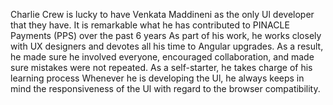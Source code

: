 Charlie Crew is lucky to have Venkata Maddineni as the only Ul developer that they have. It is remarkable what he has contributed to PINACLE Payments (PPS) over the past 6 years
 As part of his work, he works closely with UX designers and devotes all his time to Angular upgrades.
As a result, he made sure he involved everyone, encouraged collaboration, and made sure mistakes were not repeated.
As a self-starter, he takes charge of his learning process Whenever he is developing the Ul, he always keeps in mind the responsiveness of the Ul with regard to the browser compatibility.